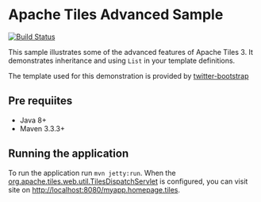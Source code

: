 # Apache Tiles Advanced Sample
[![Build Status](https://travis-ci.org/juliuskrah/apache-tiles-advanced-example.svg?branch=master)](https://travis-ci.org/juliuskrah/apache-tiles-advanced-example)

This sample illustrates some of the advanced features of Apache Tiles 3. It demonstrates inheritance and using `List` in your template definitions.

The template used for this demonstration is provided by [twitter-bootstrap][bootstrap]

## Pre requiites
- Java 8+
- Maven 3.3.3+

## Running the application
To run the application run `mvn jetty:run`.
When the [org.apache.tiles.web.util.TilesDispatchServlet](http://tiles.apache.org/framework/apidocs/org/apache/tiles/web/util/TilesDispatchServlet.html) is configured, you can visit site on [http://localhost:8080/myapp.homepage.tiles](http://localhost:8080/myapp.homepage.tiles). 

[bootstrap]: http://getbootstrap.com/